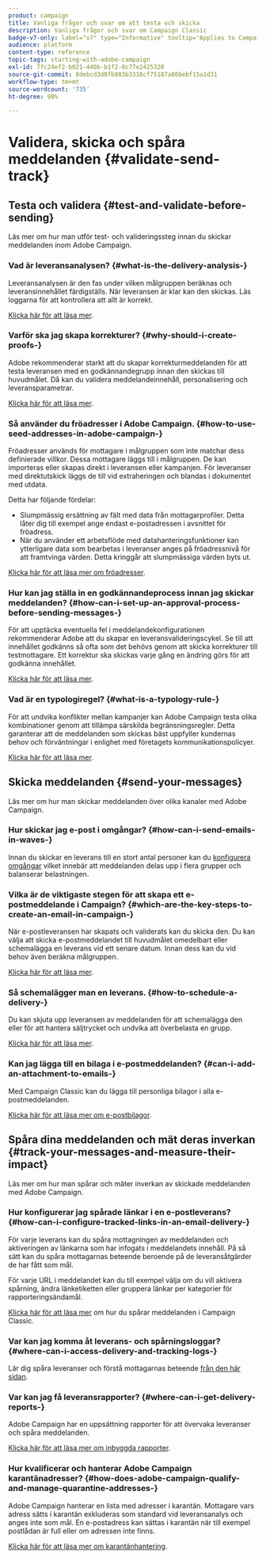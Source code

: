 ```yaml
---
product: campaign
title: Vanliga frågor och svar om att testa och skicka
description: Vanliga frågor och svar om Campaign Classic
badge-v7-only: label="v7" type="Informative" tooltip="Applies to Campaign Classic v7 only"
audience: platform
content-type: reference
topic-tags: starting-with-adobe-campaign
exl-id: 7fc24ef2-b021-440b-b1f2-8c77e2425328
source-git-commit: 8debcd3d8fb883b3316cf75187a86bebf15a1d31
workflow-type: tm+mt
source-wordcount: '735'
ht-degree: 98%

---
```


# Validera, skicka och spåra meddelanden {#validate-send-track}



## Testa och validera {#test-and-validate-before-sending}

Läs mer om hur man utför test- och valideringssteg innan du skickar meddelanden inom Adobe Campaign.

### Vad är leveransanalysen? {#what-is-the-delivery-analysis-}

Leveransanalysen är den fas under vilken målgruppen beräknas och leveransinnehållet färdigställs. När leveransen är klar kan den skickas. Läs loggarna för att kontrollera att allt är korrekt.

[Klicka här för att läsa mer](../../delivery/using/steps-validating-the-delivery.md).

### Varför ska jag skapa korrekturer? {#why-should-i-create-proofs-}

Adobe rekommenderar starkt att du skapar korrekturmeddelanden för att testa leveransen med en godkännandegrupp innan den skickas till huvudmålet. Då kan du validera meddelandeinnehåll, personalisering och leveransparametrar.

[Klicka här för att läsa mer](../../delivery/using/steps-validating-the-delivery.md#sending-a-proof).

### Så använder du fröadresser i Adobe Campaign.  {#how-to-use-seed-addresses-in-adobe-campaign-}

Fröadresser används för mottagare i målgruppen som inte matchar dess definierade villkor. Dessa mottagare läggs till i målgruppen. De kan importeras eller skapas direkt i leveransen eller kampanjen. För leveranser med direktutskick läggs de till vid extraheringen och blandas i dokumentet med utdata.

Detta har följande fördelar:

* Slumpmässig ersättning av fält med data från mottagarprofiler. Detta låter dig till exempel ange endast e-postadressen i avsnittet för fröadress.
* När du använder ett arbetsflöde med datahanteringsfunktioner kan ytterligare data som bearbetas i leveranser anges på fröadressnivå för att framtvinga värden. Detta kringgår att slumpmässiga värden byts ut.

[Klicka här för att läsa mer om fröadresser](../../delivery/using/about-seed-addresses.md).

### Hur kan jag ställa in en godkännandeprocess innan jag skickar meddelanden? {#how-can-i-set-up-an-approval-process-before-sending-messages-}

För att upptäcka eventuella fel i meddelandekonfigurationen rekommenderar Adobe att du skapar en leveransvalideringscykel. Se till att innehållet godkänns så ofta som det behövs genom att skicka korrekturer till testmottagare. Ett korrektur ska skickas varje gång en ändring görs för att godkänna innehållet.

[Klicka här för att läsa mer](../../delivery/using/steps-validating-the-delivery.md#sending-a-proof).

### Vad är en typologiregel? {#what-is-a-typology-rule-}

För att undvika konflikter mellan kampanjer kan Adobe Campaign testa olika kombinationer genom att tillämpa särskilda begränsningsregler. Detta garanterar att de meddelanden som skickas bäst uppfyller kundernas behov och förväntningar i enlighet med företagets kommunikationspolicyer.

[Klicka här för att läsa mer](../../campaign-opt/using/about-campaign-typologies.md).

## Skicka meddelanden {#send-your-messages}

Läs mer om hur man skickar meddelanden över olika kanaler med Adobe Campaign.

### Hur skickar jag e-post i omgångar? {#how-can-i-send-emails-in-waves-}

Innan du skickar en leverans till en stort antal personer kan du [konfigurera omgångar](../../delivery/using/steps-sending-the-delivery.md#sending-using-multiple-waves) vilket innebär att meddelanden delas upp i flera grupper och balanserar belastningen.

### Vilka är de viktigaste stegen för att skapa ett e-postmeddelande i Campaign? {#which-are-the-key-steps-to-create-an-email-in-campaign-}

När e-postleveransen har skapats och validerats kan du skicka den. Du kan välja att skicka e-postmeddelandet till huvudmålet omedelbart eller schemalägga en leverans vid ett senare datum. Innan dess kan du vid behov även beräkna målgruppen.

[Klicka här för att läsa mer](../../delivery/using/steps-validating-the-delivery.md#sending-a-proof).

### Så schemalägger man en leverans.  {#how-to-schedule-a-delivery-}

Du kan skjuta upp leveransen av meddelanden för att schemalägga den eller för att hantera säljtrycket och undvika att överbelasta en grupp.

[Klicka här för att läsa mer](../../delivery/using/steps-sending-the-delivery.md#scheduling-the-delivery-sending).

### Kan jag lägga till en bilaga i e-postmeddelanden? {#can-i-add-an-attachment-to-emails-}

Med Campaign Classic kan du lägga till personliga bilagor i alla e-postmeddelanden.

[Klicka här för att läsa mer om e-postbilagor](../../delivery/using/attaching-files.md).

## Spåra dina meddelanden och mät deras inverkan {#track-your-messages-and-measure-their-impact}

Läs mer om hur man spårar och mäter inverkan av skickade meddelanden med Adobe Campaign.

### Hur konfigurerar jag spårade länkar i en e-postleverans? {#how-can-i-configure-tracked-links-in-an-email-delivery-}

För varje leverans kan du spåra mottagningen av meddelanden och aktiveringen av länkarna som har infogats i meddelandets innehåll. På så sätt kan du spåra mottagarnas beteende beroende på de leveransåtgärder de har fått som mål.

För varje URL i meddelandet kan du till exempel välja om du vill aktivera spårning, ändra länketiketten eller gruppera länkar per kategorier för rapporteringsändamål.

[Klicka här för att läsa mer](../../delivery/using/about-message-tracking.md) om hur du spårar meddelanden i Campaign Classic.

### Var kan jag komma åt leverans- och spårningsloggar? {#where-can-i-access-delivery-and-tracking-logs-}

Lär dig spåra leveranser och förstå mottagarnas beteende [från den här sidan](../../delivery/using/delivery-dashboard.md).

### Var kan jag få leveransrapporter? {#where-can-i-get-delivery-reports-}

Adobe Campaign har en uppsättning rapporter för att övervaka leveranser och spåra meddelanden.

[Klicka här för att läsa mer om inbyggda rapporter](../../reporting/using/delivery-reports.md).

### Hur kvalificerar och hanterar Adobe Campaign karantänadresser? {#how-does-adobe-campaign-qualify-and-manage-quarantine-addresses-}

Adobe Campaign hanterar en lista med adresser i karantän. Mottagare vars adress sätts i karantän exkluderas som standard vid leveransanalys och anges inte som mål. En e-postadress kan sättas i karantän när till exempel postlådan är full eller om adressen inte finns.

[Klicka här för att läsa mer om karantänhantering](../../delivery/using/understanding-quarantine-management.md).

